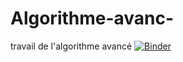 # Algorithme-avanc-
travail de l'algorithme avancé
[![Binder](https://mybinder.org/badge_logo.svg)](https://mybinder.org/v2/gh/Onsbouguila/Algorithme-avanc-/main?filepath=projet%20algo.ipynb)

